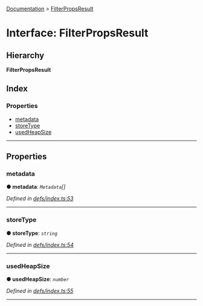 [Documentation](../README.md) > [FilterPropsResult](../interfaces/filterpropsresult.md)

# Interface: FilterPropsResult

## Hierarchy

**FilterPropsResult**

## Index

### Properties

* [metadata](filterpropsresult.md#metadata)
* [storeType](filterpropsresult.md#storetype)
* [usedHeapSize](filterpropsresult.md#usedheapsize)

---

## Properties

<a id="metadata"></a>

###  metadata

**● metadata**: *`Metadata`[]*

*Defined in [defs/index.ts:53](https://github.com/badbatch/cachemap/blob/2e6445d/packages/core-worker/src/defs/index.ts#L53)*

___
<a id="storetype"></a>

###  storeType

**● storeType**: *`string`*

*Defined in [defs/index.ts:54](https://github.com/badbatch/cachemap/blob/2e6445d/packages/core-worker/src/defs/index.ts#L54)*

___
<a id="usedheapsize"></a>

###  usedHeapSize

**● usedHeapSize**: *`number`*

*Defined in [defs/index.ts:55](https://github.com/badbatch/cachemap/blob/2e6445d/packages/core-worker/src/defs/index.ts#L55)*

___

